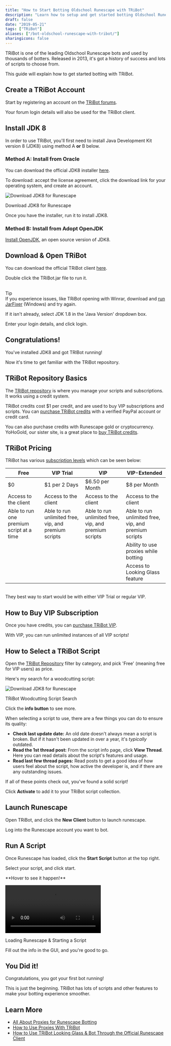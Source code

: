 ```yaml
---
title: "How to Start Botting Oldschool Runescape with TRiBot"
description: "Learn how to setup and get started botting Oldschool Runescape with TRiBot."
draft: false
date: "2019-05-21"
tags: ["TRiBot"]
aliases: ["/bot-oldschool-runescape-with-tribot/"]
sharingicons: false
---
```

TRiBot is one of the leading Oldschool Runescape bots and used by thousands of botters. Released in 2013, it's got a history of success and lots of scripts to choose from.

This guide will explain how to get started botting with TRiBot.
<!--more-->
## Create a TRiBot Account
Start by registering an account on the <a href="https://tribot.org/forums/register/" target="_blank">TRiBot forums</a>.

Your forum login details will also be used for the TRiBot client.

## Install JDK 8
In order to use TRiBot, you'll first need to install Java Development Kit version 8 (JDK8) using method A **or** B below.

### Method A: Install from Oracle
You can download the official JDK8 installer <a href="https://www.oracle.com/technetwork/java/javase/downloads/jdk8-downloads-2133151.html" target="_blank">here</a>.

To download: accept the license agreement, click the download link for your operating system, and create an account.

<div class="caption">
  <img src="/img/download-jdk.png" alt="Download JDK8 for Runescape">
  <p class="caption-text">Download JDK8 for Runescape</p>
</div>

Once you have the installer, run it to install JDK8.

### Method B: Install from Adopt OpenJDK
<a href="https://adoptopenjdk.net/" target="_blank">Install OpenJDK</a>, an open source version of JDK8.


## Download & Open TRiBot
You can download the official TRiBot client <a href="https://tribot.org/download.php" target="_blank">here</a>.

Double click the TRiBot.jar file to run it.

<div class="row tip-card">
  <div class="col-md-3 col-sm-12 tip-left">
    <div class='tip-left-container'>
    <i class="fal fa-3x fa-lightbulb"></i>
    <br />
    Tip
  </div>
  </div>
  <div class="col-md-9 col-sm-12 tip-right">
    If you experience issues, like TRiBot opening with Winrar, download and <a href="https://johann.loefflmann.net/en/software/jarfix/index.html" target="_blank">run JarFixer</a> (Windows) and try again.
  </div>
</div>

If it isn't already, select JDK 1.8 in the 'Java Version' dropdown box.

Enter your login details, and click login.

## <i class="fas fa-trophy-alt"></i> Congratulations!
You've installed JDK8 and got TRIBot running!

Now it's time to get familiar with the TRiBot repository.

## TRiBot Repository Basics
The <a href="https://tribot.org/repository/user_panel/transfer_credits/" target="_blank">TRiBot repository</a> is where you manage your scripts and subscriptions. It works using a credit system.

TRiBot credits cost $1 per credit, and are used to buy VIP subscriptions and scripts. You can <a href="https://tribot.org/repository/user_panel/purchase_credits/" target="_blank">purchase TRiBot credits</a> with a verified PayPal account or credit card.

You can also purchase credits with Runescape gold or cryptocurrency. YoHoGold, our sister site, is a great place to <a href="https://www.yohogold.com/buy-tribot-credits" target="_blank">buy TRiBot credits</a>.

## TRiBot Pricing
TRiBot has various <a href="https://tribot.org/#pricing" target="_blank">subscription levels</a> which can be seen below:
<div class='table-container'>

  Free    | VIP Trial  | VIP | VIP-Extended |
  ---|---|---|---|
  $0     | $1 per 2 Days   |$6.50 per Month  |$8 per Month  |
  Access to the client | Access to the client   |Access to the client|Access to the client  |
  Able to run one premium script at a time   | Able to run unlimited free, vip, and premium scripts   |Able to run unlimited free, vip, and premium scripts |Able to run unlimited free, vip, and premium scripts|
     |   ||Ability to use proxies while botting  |
     |    ||Access to Looking Glass feature  |

</div>
<br>
They best way to start would be with either VIP Trial or regular VIP.

## How to Buy VIP Subscription
Once you have credits, you can <a href="https://tribot.org/repository/user_panel/vip" target="_blank">purchase TRiBot VIP</a>.

With VIP, you can run unlimited instances of all VIP scripts!

## How to Select a TRiBot Script
Open the <a href="https://tribot.org/repository" target="_blank">TRiBot Repository</a> filter by category, and pick 'Free' (meaning free for VIP users) as price.

Here's my search for a woodcutting script:
<div class="caption">
  <img class="lazy" data-src="/img/tribot-repository-search.png" alt="Download JDK8 for Runescape"/>
  <p class="caption-text">TRiBot Woodcutting Script Search</p>
</div>

Click the **info button** to see more.

When selecting a script to use, there are a few things you can do to ensure its quality:

* **Check last update date:** An old date doesn't always mean a script is broken. But if it hasn't been updated in over a year, it's *typically* outdated.
* **Read the 1st thread post:** From the script info page, click **View Thread**. Here you can read details about the script's features and usage.
* **Read last few thread pages:** Read posts to get a good idea of how users feel about the script, how active the developer is, and if there are any outstanding issues.

If all of these points check out, you've found a solid script!

Click **Activate** to add it to your TRiBot script collection.

## Launch Runescape
Open TRiBot, and click the **New Client** button to launch runescape.

Log into the Runescape account you want to bot.

## Run A Script
Once Runescape has loaded, click the **Start Script** button at the top right.

Select your script, and click start.
<div class="caption">
  <p class="caption-text">**Hover to see it happen!**</p>
  <video id="video" onmouseover="play()" onmouseout="currentTime=0;pause();" style="max-width:100%">
    <source src="/img/load tribot and script.mp4" type="video/mp4" />
    Your browser does not support HTML5 video.
  </video>
  <p class="caption-text">Loading Runescape & Starting a Script</p>
</div>

Fill out the info in the GUI, and you're good to go.

## <i class="fas fa-trophy-alt"></i> You Did it!
Congratulations, you got your first bot running!

This is just the beginning. TRiBot has lots of  scripts and other features to make your botting experience smoother.

## Learn More

* <a href="/post/all-about-proxies-for-runescape-botting">All About Proxies for Runescape Botting</a>
* <a href="/post/how-to-use-proxies-with-tribot/">How to Use Proxies With TRiBot</a>
* <a href="/post/how-to-use-tribot-looking-glass/">How to Use TRiBot Looking Glass & Bot Through the Official Runescape Client</a>